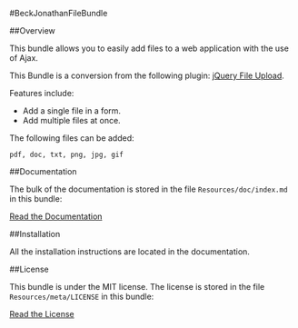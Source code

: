 #BeckJonathanFileBundle

##Overview

This bundle allows you to easily add files to a web application with the use of Ajax.

This Bundle is a conversion from the following plugin: [jQuery File Upload](http://blueimp.github.io/jQuery-File-Upload/).

Features include:

- Add a single file in a form.
- Add multiple files at once.

The following files can be added:

```
pdf, doc, txt, png, jpg, gif
```

##Documentation

The bulk of the documentation is stored in the file `Resources/doc/index.md` in this bundle:

[Read the Documentation](https://github.com/beckjonathan/FileBundle/blob/master/Resources/doc/index.md)

##Installation

All the installation instructions are located in the documentation.

##License

This bundle is under the MIT license. The license is stored in the file `Resources/meta/LICENSE` in this bundle:

[Read the License](https://github.com/beckjonathan/FileBundle/blob/master/Resources/meta/LICENSE)